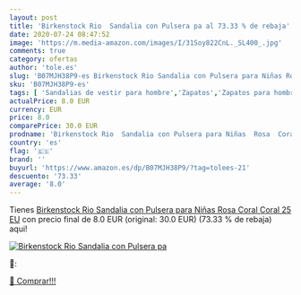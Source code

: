 ```yaml
---
layout: post
title: 'Birkenstock Rio  Sandalia con Pulsera pa al 73.33 % de rebaja'
date: 2020-07-24 08:47:52
image: 'https://m.media-amazon.com/images/I/31Soy822CnL._SL400_.jpg'
comments: true
category: ofertas
author: 'tole.es'
slug: 'B07MJH38P9-es Birkenstock Rio Sandalia con Pulsera para Niñas Rosa Coral...'
sku: 'B07MJH38P9-es'
tags: [ 'Sandalias de vestir para hombre','Zapatos','Zapatos para hombre','Zapatos y complementos','sandalia', ]
actualPrice: 8.0 EUR
currency: EUR
price: 8.0
comparePrice: 30.0 EUR
prodname: 'Birkenstock Rio  Sandalia con Pulsera para Niñas  Rosa  Coral Coral   25 EU'
country: 'es'
flag: '🇪🇸'
brand: ''
buyurl: 'https://www.amazon.es/dp/B07MJH38P9/?tag=tolees-21'
descuento: '73.33'
average: '8.0'
---
```


Tienes [Birkenstock Rio  Sandalia con Pulsera para Niñas  Rosa  Coral Coral   25 EU](https://www.amazon.es/dp/B07MJH38P9/?tag=tolees-21) con precio final de  8.0 EUR (original: 30.0 EUR) (73.33 %  de rebaja) aqui!

[![Birkenstock Rio  Sandalia con Pulsera pa](https://m.media-amazon.com/images/I/31Soy822CnL._SL400_.jpg)](https://www.amazon.es/dp/B07MJH38P9/?tag=tolees-21)

🔎:


[🛒 Comprar!!!](https://www.amazon.es/dp/B07MJH38P9/?tag=tolees-21)
